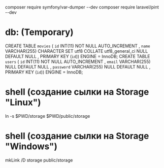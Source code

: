 composer require symfony/var-dumper --dev
composer require laravel/pint --dev

# db: (Temporary)
CREATE TABLE `movies` ( `id` INT(11) NOT NULL AUTO_INCREMENT , `name` VARCHAR(255) CHARACTER SET utf8 COLLATE utf8_general_ci NULL DEFAULT NULL , PRIMARY KEY (`id`)) ENGINE = InnoDB;
CREATE TABLE `users` ( `id` INT(11) NOT NULL AUTO_INCREMENT , `email` VARCHAR(255) NULL DEFAULT NULL , `password` VARCHAR(255) NULL DEFAULT NULL , PRIMARY KEY (`id`)) ENGINE = InnoDB;

# shell (создание сылки на Storage "Linux")
ln -s $PWD/storage $PWD/public/storage

# shell (создание сылки на Storage "Windows")
mkLink /D storage public/storage